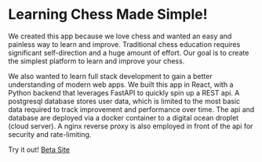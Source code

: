 # Learning Chess Made Simple!
We created this app because we love chess and wanted an easy and painless way to learn and improve. Traditional chess education requires significant self-direction and a huge amount of effort. Our goal is to create the simplest platform to learn and improve your chess.

We also wanted to learn full stack development to gain a better understanding of modern web apps. We built this app in React, with a Python backend that leverages FastAPI to quickly spin up a REST api. A postgresql database stores user data, which is limited to the most basic data required to track improvement and performance over time. The api and database are deployed via a docker container to a digital ocean droplet (cloud server). A nginx reverse proxy is also employed in front of the api for security and rate-limiting.

Try it out!
[Beta Site](https://chess-app-frontend.vercel.app/)
